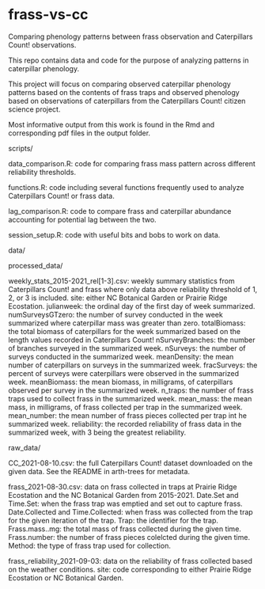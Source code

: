 # frass-vs-cc
Comparing phenology patterns between frass observation and Caterpillars Count! observations.

This repo contains data and code for the purpose of analyzing patterns in caterpillar phenology.

This project will focus on comparing observed caterpillar phenology patterns based on the contents of frass traps and observed phenology based on observations of caterpillars from the Caterpillars Count! citizen science project.

Most informative output from this work is found in the Rmd and corresponding pdf files in the output folder.

scripts/

data_comparison.R: code for comparing frass mass pattern across different reliability thresholds.

functions.R: code including several functions frequently used to analyze Caterpillars Count! or frass data.

lag_comparison.R: code to compare frass and caterpillar abundance accounting for potential lag between the two.

session_setup.R: code with useful bits and bobs to work on data.


data/

processed_data/

weekly_stats_2015-2021_rel[1-3].csv: weekly summary statistics from Caterpillars Count! and frass where only data above reliability threshold of 1, 2, or 3 is included.
  site: either NC Botanical Garden or Prairie Ridge Ecostation.
  julianweek: the ordinal day of the first day of week summarized.
  numSurveysGTzero: the number of survey conducted in the week summarized where caterpillar mass was greater than zero.
  totalBiomass: the total biomass of caterpillars for the week summarized based on the length values recorded in Caterpillars Count!
  nSurveyBranches: the number of branches surveyed in the summarized week.
  nSurveys: the number of surveys conducted in the summarized week.
  meanDensity: the mean number of caterpillars on surveys in the summarized week.
  fracSurveys: the percent of surveys were caterpillars were observed in the summarized week.
  meanBiomass: the mean biomass, in milligrams, of caterpillars observed per survey in the summarized week.
  n_traps: the number of frass traps used to collect frass in the summarized week.
  mean_mass: the mean mass, in milligrams, of frass collected per trap in the summarized week.
  mean_number: the mean number of frass pieces collected per trap int he summarized week.
  reliability: the recorded reliability of frass data in the summarized week, with 3 being the greatest reliability.
  
raw_data/

CC_2021-08-10.csv: the full Caterpillars Count! dataset downloaded on the given data. See the README in arth-trees for metadata.

frass_2021-08-30.csv: data on frass collected in traps at Prairie Ridge Ecostation and the NC Botanical Garden from 2015-2021.
  Date.Set and Time.Set: when the frass trap was emptied and set out to capture frass.
  Date.Collected and Time.Collected: when frass was collected from the trap for the given iteration of the trap.
  Trap: the identifier for the trap.
  Frass.mass..mg: the total mass of frass collected during the given time.
  Frass.number: the number of frass pieces colelcted during the given time.
  Method: the type of frass trap used for collection.
  
frass_reliability_2021-09-03: data on the reliability of frass collected based on the weather conditions.
  site: code corresponding to either Prairie Ridge Ecostation or NC Botanical Garden.